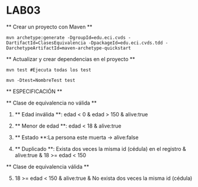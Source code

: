 # LAB03

** Crear un proyecto con Maven **

```
mvn archetype:generate -DgroupId=edu.eci.cvds -DartifactId=ClasesEquivalencia -DpackageId=edu.eci.cvds.tdd -DarchetypeArtifactId=maven-archetype-quickstart 
```

** Actualizar y crear dependencias en el proyecto **

```
mvn test #Ejecuta todas los test

mvn -Dtest=NombreTest test
```

** ESPECIFICACIÓN **

** Clase de equivalencia no válida **

1. ** Edad inválida **: edad < 0 & edad > 150 & alive:true
2. ** Menor de edad **: edad < 18 & alive:true

3. ** Estado **:La persona este muerta -> alive:false
4. ** Duplicado **: Exista dos veces la misma id (cédula) en el registro & alive:true & 18 >= edad < 150

** Clase de equivalencia válida **

5. 18 >= edad < 150 & alive:true & No exista dos veces la misma id (cédula)
